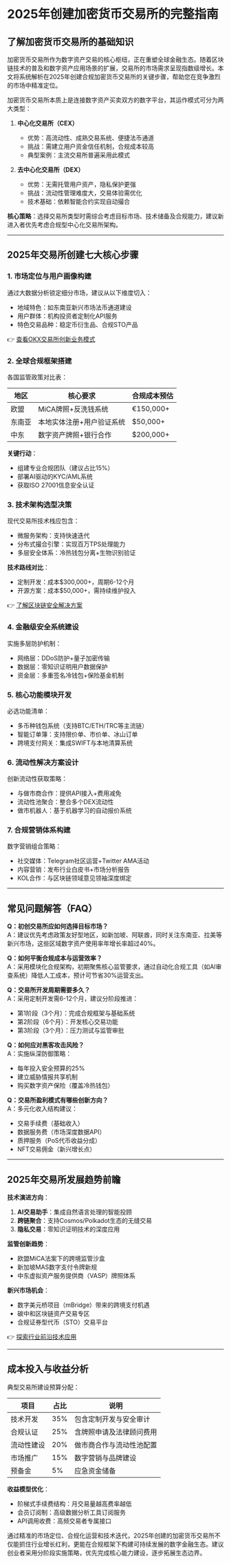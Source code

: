 # 2025年创建加密货币交易所的完整指南

## 了解加密货币交易所的基础知识

加密货币交易所作为数字资产交易的核心枢纽，正在重塑全球金融生态。随着区块链技术的普及和数字资产应用场景的扩展，交易所的市场需求呈现指数级增长。本文将系统解析在2025年创建合规加密货币交易所的关键步骤，帮助您在竞争激烈的市场中精准定位。

加密货币交易所本质上是连接数字资产买卖双方的数字平台，其运作模式可分为两大类型：

1. **中心化交易所（CEX）**
   - 优势：高流动性、成熟交易系统、便捷法币通道
   - 挑战：需建立用户资金信任机制，合规成本较高
   - 典型案例：主流交易所普遍采用此模式

2. **去中心化交易所（DEX）**
   - 优势：无需托管用户资产，隐私保护更强
   - 挑战：流动性管理难度大，交易体验需优化
   - 技术基础：依赖智能合约实现自动撮合

**核心策略**：选择交易所类型时需综合考虑目标市场、技术储备及合规能力，建议新进入者优先考虑合规型中心化交易所架构。

---

## 2025年交易所创建七大核心步骤

### 1. 市场定位与用户画像构建
通过大数据分析锁定细分市场，建议从以下维度切入：
- 地域特色：如东南亚新兴市场法币通道建设
- 用户群体：机构投资者定制化API服务
- 特色交易品种：稳定币衍生品、合规STO产品

👉 [查看OKX交易所创新业务模式](https://bit.ly/okx_welcome)

### 2. 全球合规框架搭建
各国监管政策对比表：

| 地区       | 核心要求                  | 合规成本预估 |
|------------|---------------------------|--------------|
| 欧盟       | MiCA牌照+反洗钱系统       | €150,000+    |
| 东南亚     | 本地实体注册+用户验证系统 | $50,000+     |
| 中东       | 数字资产牌照+银行合作     | $200,000+    |

**关键行动**：
- 组建专业合规团队（建议占比15%）
- 部署AI驱动的KYC/AML系统
- 获取ISO 27001信息安全认证

### 3. 技术架构选型决策
现代交易所技术栈应包含：
- 微服务架构：支持快速迭代
- 分布式撮合引擎：实现百万TPS处理能力
- 多层安全体系：冷热钱包分离+生物识别验证

**技术路线对比**：
- 定制开发：成本$300,000+，周期6-12个月
- 开源方案：成本$50,000+，需持续维护投入

👉 [了解区块链安全解决方案](https://bit.ly/okx_welcome)

### 4. 金融级安全系统建设
实施多层防护机制：
- 网络层：DDoS防护+量子加密传输
- 数据层：零知识证明用户数据保护
- 资金层：多重签名冷钱包+保险基金机制

### 5. 核心功能模块开发
必选功能清单：
- 多币种钱包系统（支持BTC/ETH/TRC等主流链）
- 智能订单簿：支持限价单、市价单、冰山订单
- 跨境支付网关：集成SWIFT与本地清算系统

### 6. 流动性解决方案设计
创新流动性获取策略：
- 与做市商合作：提供API接入+费用减免
- 流动性池聚合：整合多个DEX流动性
- 做市机器人：基于机器学习的自动报价系统

### 7. 合规营销体系构建
数字营销组合策略：
- 社交媒体：Telegram社区运营+Twitter AMA活动
- 内容营销：发布行业白皮书+市场分析报告
- KOL合作：与区块链领域意见领袖深度绑定

---

## 常见问题解答（FAQ）

**Q：初创交易所应如何选择目标市场？**  
A：建议优先考虑政策友好型地区，如新加坡、阿联酋，同时关注东南亚、拉美等新兴市场，这些区域数字资产使用率年增长率超过40%。

**Q：如何平衡合规成本与运营效率？**  
A：采用模块化合规架构，初期聚焦核心监管要求，通过自动化合规工具（如AI审查系统）降低人工成本，预计可节省30%运营支出。

**Q：交易所开发周期需要多久？**  
A：采用定制开发需6-12个月，建议分阶段推进：
- 第1阶段（3个月）：完成合规框架与基础系统
- 第2阶段（6个月）：开发核心交易功能
- 第3阶段（3个月）：压力测试与监管审批

**Q：如何应对黑客攻击风险？**  
A：实施纵深防御策略：
- 每年投入安全预算的25%
- 建立威胁情报共享机制
- 购买数字资产保险（覆盖冷热钱包）

**Q：交易所盈利模式有哪些创新方向？**  
A：多元化收入结构建议：
- 交易手续费（基础收入）
- 数据服务费（市场深度数据API）
- 质押服务（PoS代币收益分成）
- NFT交易佣金（新兴增长点）

---

## 2025年交易所发展趋势前瞻

**技术演进方向**：
1. **AI交易助手**：集成自然语言处理的智能投顾
2. **跨链聚合**：支持Cosmos/Polkadot生态的无缝交易
3. **隐私交易**：零知识证明技术的深度应用

**监管创新趋势**：
- 欧盟MiCA法案下的跨境监管沙盒
- 新加坡MAS数字支付令牌新规
- 中东虚拟资产服务提供商（VASP）牌照体系

**新兴市场机会**：
- 数字美元桥项目（mBridge）带来的跨境支付机遇
- 碳中和区块链资产交易专区
- 合规证券型代币（STO）交易平台

👉 [探索行业前沿技术应用](https://bit.ly/okx_welcome)

---

## 成本投入与收益分析

典型交易所建设预算分配：

| 项目               | 占比   | 说明                          |
|--------------------|--------|-----------------------------|
| 技术开发           | 35%    | 包含定制开发与安全审计        |
| 合规认证           | 25%    | 含牌照申请及法律顾问费用      |
| 流动性建设         | 20%    | 做市商合作与流动性池配置      |
| 市场推广           | 15%    | 数字营销与品牌建设            |
| 预备金             | 5%     | 应急资金储备                  |

**收益模型优化**：
- 阶梯式手续费结构：月交易量越高费率越低
- 会员订阅制：高级数据分析工具订阅服务
- API调用收费：高频交易者专属接口

通过精准的市场定位、合规化运营和技术迭代，2025年创建的加密货币交易所不仅能抓住行业增长红利，更能在合规框架下构建可持续发展的数字金融生态。建议创业者采用分阶段实施策略，优先完成核心能力建设，逐步拓展生态边界。
